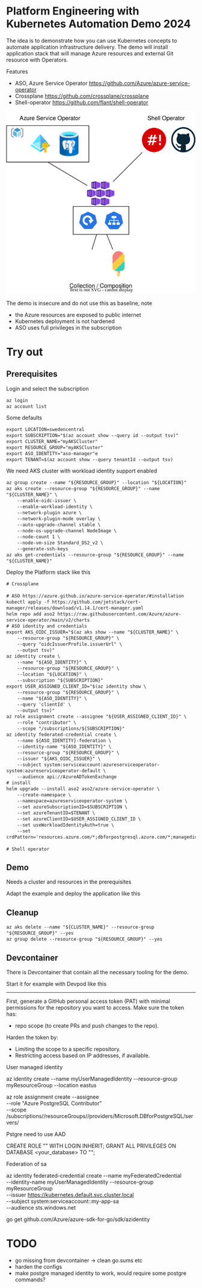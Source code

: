 Platform Engineering with Kubernetes Automation Demo 2024
=============================================

The idea is to demonstrate how you can use Kubernetes concepts to automate application infrastructure delivery.
The demo will install application stack that will manage Azure resources and external Git resource with Operators.

Features

- ASO, Azure Service Operator https://github.com/Azure/azure-service-operator
- Crossplane https://github.com/crossplane/crossplane
- Shell-operator https://github.com/flant/shell-operator

![Diagram that show the resource structure](overview.drawio.svg)


The demo is insecure and do not use this as baseline, note

- the Azure resources are exposed to public internet
- Kubernetes deployment is not hardened
- ASO uses full privileges in the subscription

Try out
======

Prerequisites
-------

Login and select the subscription

    az login
    az account list

Some defaults

    export LOCATION=swedencentral
    export SUBSCRIPTION="$(az account show --query id --output tsv)"
    export CLUSTER_NAME="myAKSCluster"
    export RESOURCE_GROUP="myAKSCluster"
    export ASO_IDENTITY="aso-manager"e
    export TENANT=$(az account show --query tenantId --output tsv)

We need AKS cluster with workload identity support enabled

    az group create --name "${RESOURCE_GROUP}" --location "${LOCATION}"
    az aks create --resource-group "${RESOURCE_GROUP}" --name "${CLUSTER_NAME}" \
        --enable-oidc-issuer \
        --enable-workload-identity \
        --network-plugin azure \
        --network-plugin-mode overlay \
        --auto-upgrade-channel stable \
        --node-os-upgrade-channel NodeImage \
        --node-count 1 \
        --node-vm-size Standard_DS2_v2 \
        --generate-ssh-keys
    az aks get-credentials --resource-group "${RESOURCE_GROUP}" --name "${CLUSTER_NAME}"

Deploy the Platform stack like this

    # Crossplane

    # ASO https://azure.github.io/azure-service-operator/#installation
    kubectl apply -f https://github.com/jetstack/cert-manager/releases/download/v1.14.1/cert-manager.yaml
    helm repo add aso2 https://raw.githubusercontent.com/Azure/azure-service-operator/main/v2/charts
    # ASO identity and credentials
    export AKS_OIDC_ISSUER="$(az aks show --name "${CLUSTER_NAME}" \
        --resource-group "${RESOURCE_GROUP}" \
        --query "oidcIssuerProfile.issuerUrl" \
        --output tsv)"
    az identity create \
        --name "${ASO_IDENTITY}" \
        --resource-group "${RESOURCE_GROUP}" \
        --location "${LOCATION}" \
        --subscription "${SUBSCRIPTION}"
    export USER_ASSIGNED_CLIENT_ID="$(az identity show \
        --resource-group "${RESOURCE_GROUP}" \
        --name "${ASO_IDENTITY}" \
        --query 'clientId' \
        --output tsv)"
    az role assignment create --assignee "${USER_ASSIGNED_CLIENT_ID}" \
        --role "contributor" \
        --scope "/subscriptions/${SUBSCRIPTION}"
    az identity federated-credential create \
        --name ${ASO_IDENTITY}-federation \
        --identity-name "${ASO_IDENTITY}" \
        --resource-group "${RESOURCE_GROUP}" \
        --issuer "${AKS_OIDC_ISSUER}" \
        --subject system:serviceaccount:azureserviceoperator-system:azureserviceoperator-default \
        --audience api://AzureADTokenExchange
    # install
    helm upgrade --install aso2 aso2/azure-service-operator \
        --create-namespace \
        --namespace=azureserviceoperator-system \
        --set azureSubscriptionID=$SUBSCRIPTION \
        --set azureTenantID=$TENANT \
        --set azureClientID=$USER_ASSIGNED_CLIENT_ID \
        --set useWorkloadIdentityAuth=true \
        --set crdPattern='resources.azure.com/*;dbforpostgresql.azure.com/*;managedidentity.azure.com/*;documentdb.azure.com/*'

    # Shell operator



Demo
----

Needs a cluster and resources in the prerequisites




Adapt the example and deploy the application like this

Cleanup
------

    az aks delete --name "${CLUSTER_NAME}" --resource-group "${RESOURCE_GROUP}" --yes
    az group delete --resource-group "${RESOURCE_GROUP}" --yes

Devcontainer
------

There is Devcontainer that contain all the necessary tooling for the demo.

Start it for example with Devpod like this



-----
    



First, generate a GitHub personal access token (PAT) with minimal permissions for the repository you want to access. Make sure the token has:

- repo scope (to create PRs and push changes to the repo).

Harden the token by:

- Limiting the scope to a specific repository.
- Restricting access based on IP addresses, if available.


User managed identity

az identity create --name myUserManagedIdentity --resource-group myResourceGroup --location eastus

az role assignment create --assignee <clientId-of-UMI> \
  --role "Azure PostgreSQL Contributor" \
  --scope /subscriptions/<subscription-id>/resourceGroups/<resource-group>/providers/Microsoft.DBforPostgreSQL/servers/<server-name>

Pstgre need to use AAD

CREATE ROLE "<clientId-of-UMI>" WITH LOGIN INHERIT;
GRANT ALL PRIVILEGES ON DATABASE <your_database> TO "<clientId-of-UMI>";


Federation of sa

az identity federated-credential create --name myFederatedCredential \
  --identity-name myUserManagedIdentity --resource-group myResourceGroup \
  --issuer https://kubernetes.default.svc.cluster.local \
  --subject system:serviceaccount:<namespace>:my-app-sa \
  --audience sts.windows.net



go get github.com/Azure/azure-sdk-for-go/sdk/azidentity



TODO
====

- go missing from devcontainer -> clean go.sums etc
- harden the configs
- make postgre managed identity to work, would require some postgre commands?
